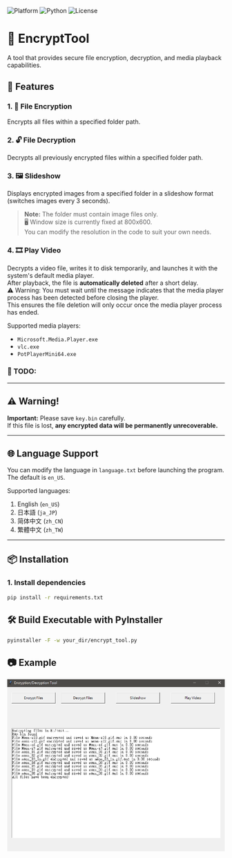 ![Platform](https://img.shields.io/badge/platform-Windows10/11-blue?logo=windows)
![Python](https://img.shields.io/badge/Python-3.13-blue?logo=python)
![License](https://img.shields.io/badge/license-MIT-blue.svg)

# 🔐 EncryptTool

A tool that provides secure file encryption, decryption, and media playback capabilities.

## 🚀 Features

### 1. 📁 File Encryption  
Encrypts all files within a specified folder path.  

### 2. 🔓 File Decryption  
Decrypts all previously encrypted files within a specified folder path.

### 3. 🖼️ Slideshow  
Displays encrypted images from a specified folder in a slideshow format (switches images every 3 seconds).  
> **Note:** The folder must contain image files only.  
🖥️ Window size is currently fixed at 800x600.  
You can modify the resolution in the code to suit your own needs.
### 4. 🎞️ Play Video  
Decrypts a video file, writes it to disk temporarily, and launches it with the system's default media player.  
After playback, the file is **automatically deleted** after a short delay.  
⚠️ Warning: You must wait until the message indicates that the media player process has been detected before closing the player.  
This ensures the file deletion will only occur once the media player process has ended.

Supported media players:
- `Microsoft.Media.Player.exe`
- `vlc.exe`
- `PotPlayerMini64.exe`

###  📝 TODO:

---

## ⚠️ Warning!

**Important:** Please save `key.bin` carefully.  
If this file is lost, **any encrypted data will be permanently unrecoverable.**

---

## 🌐 Language Support

You can modify the language in `language.txt` before launching the program.  
The default is `en_US`.

Supported languages:
1. English (`en_US`)
2. 日本語 (`ja_JP`)
3. 简体中文 (`zh_CN`)
4. 繁體中文 (`zh_TW`)

---
## 📦 Installation

### 1. Install dependencies
```bash
pip install -r requirements.txt
```

## 🛠️ Build Executable with PyInstaller
```bash
pyinstaller -F -w your_dir/encrypt_tool.py
```

## 📷 Example
![](example.PNG)
